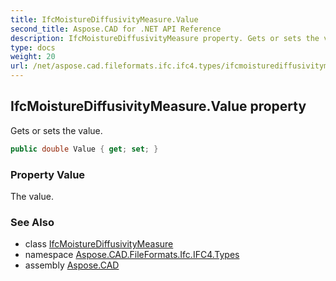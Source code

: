 ```yaml
---
title: IfcMoistureDiffusivityMeasure.Value
second_title: Aspose.CAD for .NET API Reference
description: IfcMoistureDiffusivityMeasure property. Gets or sets the value
type: docs
weight: 20
url: /net/aspose.cad.fileformats.ifc.ifc4.types/ifcmoisturediffusivitymeasure/value/
---
```

## IfcMoistureDiffusivityMeasure.Value property

Gets or sets the value.

```csharp
public double Value { get; set; }
```

### Property Value

The value.

### See Also

* class [IfcMoistureDiffusivityMeasure](../)
* namespace [Aspose.CAD.FileFormats.Ifc.IFC4.Types](../../ifcmoisturediffusivitymeasure/)
* assembly [Aspose.CAD](../../../)


